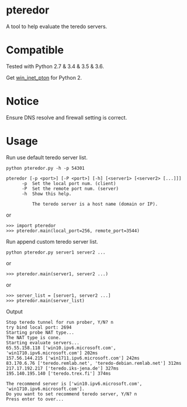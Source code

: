 # pteredor
A tool to help evaluate the teredo servers.

# Compatible
Tested with Python 2.7 & 3.4 & 3.5 & 3.6.

Get [win_inet_pton](https://github.com/SeaHOH/win_inet_pton) for Python 2.

# Notice
Ensure DNS resolve and firewall setting is correct.

# Usage
Run use default teredo server list.
```
python pteredor.py -h -p 54301

pteredor [-p <port>] [-P <port>] [-h] [<server1> [<server2> [...]]]
      -p  Set the local port num. (client)
      -P  Set the remote port num. (server)
      -h  Show this help.

          The teredo server is a host name (domain or IP).
```

or

```
>>> import pteredor
>>> pteredor.main(local_port=256, remote_port=3544)
```

Run append custom teredo server list.
```
python pteredor.py server1 server2 ...
```

or

```
>>> pteredor.main(server1, server2 ...)
```

or

```
>>> server_list = [server1, server2 ...]
>>> pteredor.main(server_list)
```

Output
```
Stop teredo tunnel for run prober, Y/N? n
try bind local port: 2694
Starting probe NAT type...
The NAT type is cone.
Starting evaluate servers...
65.55.158.118 ['win10.ipv6.microsoft.com', 'win1710.ipv6.microsoft.com'] 202ms
157.56.144.215 ['win1711.ipv6.microsoft.com'] 242ms
83.170.6.76 ['teredo.remlab.net', 'teredo-debian.remlab.net'] 312ms
217.17.192.217 ['teredo.iks-jena.de'] 327ms
195.140.195.140 ['teredo.trex.fi'] 374ms

The recommend server is ['win10.ipv6.microsoft.com', 'win1710.ipv6.microsoft.com'].
Do you want to set recommend teredo server, Y/N? n
Press enter to over...
```
